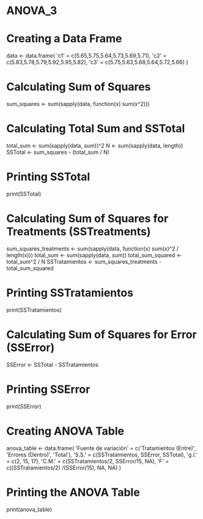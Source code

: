 # ANOVA_3

# Creating a Data Frame
data <- data.frame(
  'c1' = c(5.65,5.75,5.64,5.73,5.69,5.71),
  'c2' = c(5.83,5.78,5.79,5.92,5.95,5.82),
  'c3' = c(5.75,5.63,5.68,5.64,5.72,5.66)
)

# Calculating Sum of Squares
sum_squares <- sum(sapply(data, function(x) sum(x^2)))

# Calculating Total Sum and SSTotal
total_sum <- sum(sapply(data, sum))^2
N <- sum(sapply(data, length))
SSTotal <- sum_squares - (total_sum / N)

# Printing SSTotal
print(SSTotal)

# Calculating Sum of Squares for Treatments (SSTreatments)
sum_squares_treatments <- sum(sapply(data, function(x) sum(x)^2 / length(x)))
total_sum <- sum(sapply(data, sum))
total_sum_squared <- total_sum^2 / N
SSTratamientos <- sum_squares_treatments - total_sum_squared

# Printing SSTratamientos
print(SSTratamientos)

# Calculating Sum of Squares for Error (SSError)
SSError <- SSTotal - SSTratamientos

# Printing SSError
print(SSError)

# Creating ANOVA Table
anova_table <- data.frame(
  'Fuente de variación' = c('Tratamientos (Entre)', 'Errores (Dentro)', 'Total'),
  'S.S.' = c(SSTratamientos, SSError, SSTotal),
  'g.l.' = c(2, 15, 17),
  'C.M.' = c(SSTratamientos/2, SSError/15, NA),
  'F' = c((SSTratamientos/2) /(SSError/15), NA, NA)
)

# Printing the ANOVA Table
print(anova_table)
